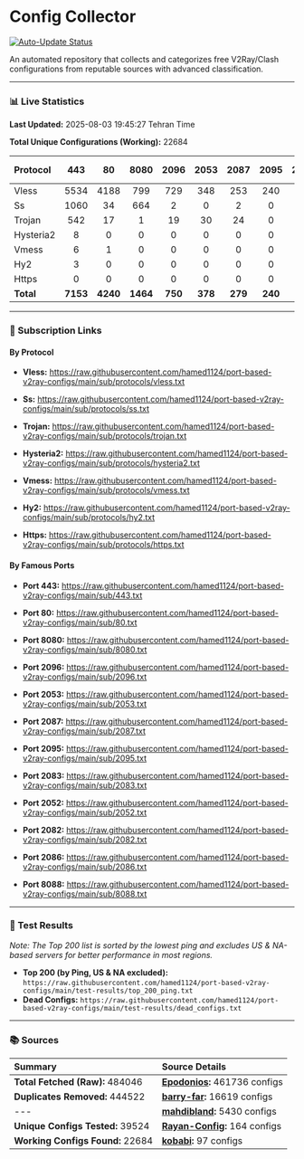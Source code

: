 # Config Collector

[![Auto-Update Status](https://github.com/hamed1124/port-based-v2ray-configs/actions/workflows/main.yml/badge.svg)](https://github.com/hamed1124/port-based-v2ray-configs/actions/workflows/main.yml)

An automated repository that collects and categorizes free V2Ray/Clash configurations from reputable sources with advanced classification.

---

### 📊 Live Statistics

**Last Updated:** 2025-08-03 19:45:27 Tehran Time

**Total Unique Configurations (Working):** 22684

| Protocol | 443 | 80 | 8080 | 2096 | 2053 | 2087 | 2095 | 2083 | 2052 | 2082 | 2086 | 8088 | Other Ports | Total |
|:---| :---: | :---: | :---: | :---: | :---: | :---: | :---: | :---: | :---: | :---: | :---: | :---: |:---:|:---:|
| Vless | 5534 | 4188 | 799 | 729 | 348 | 253 | 240 | 123 | 158 | 150 | 125 | 0 | 5906 | **18553** |
| Ss | 1060 | 34 | 664 | 2 | 0 | 2 | 0 | 0 | 0 | 1 | 0 | 0 | 1475 | **3238** |
| Trojan | 542 | 17 | 1 | 19 | 30 | 24 | 0 | 45 | 0 | 0 | 0 | 0 | 189 | **867** |
| Hysteria2 | 8 | 0 | 0 | 0 | 0 | 0 | 0 | 1 | 0 | 0 | 0 | 0 | 2 | **11** |
| Vmess | 6 | 1 | 0 | 0 | 0 | 0 | 0 | 0 | 0 | 0 | 0 | 0 | 2 | **9** |
| Hy2 | 3 | 0 | 0 | 0 | 0 | 0 | 0 | 0 | 0 | 0 | 0 | 0 | 2 | **5** |
| Https | 0 | 0 | 0 | 0 | 0 | 0 | 0 | 0 | 0 | 0 | 0 | 0 | 1 | **1** |
| **Total** | **7153** | **4240** | **1464** | **750** | **378** | **279** | **240** | **169** | **158** | **151** | **125** | **0** | **7577** | **22684** |

---

### 🚀 Subscription Links

#### By Protocol

- **Vless:**
  https://raw.githubusercontent.com/hamed1124/port-based-v2ray-configs/main/sub/protocols/vless.txt

- **Ss:**
  https://raw.githubusercontent.com/hamed1124/port-based-v2ray-configs/main/sub/protocols/ss.txt

- **Trojan:**
  https://raw.githubusercontent.com/hamed1124/port-based-v2ray-configs/main/sub/protocols/trojan.txt

- **Hysteria2:**
  https://raw.githubusercontent.com/hamed1124/port-based-v2ray-configs/main/sub/protocols/hysteria2.txt

- **Vmess:**
  https://raw.githubusercontent.com/hamed1124/port-based-v2ray-configs/main/sub/protocols/vmess.txt

- **Hy2:**
  https://raw.githubusercontent.com/hamed1124/port-based-v2ray-configs/main/sub/protocols/hy2.txt

- **Https:**
  https://raw.githubusercontent.com/hamed1124/port-based-v2ray-configs/main/sub/protocols/https.txt

#### By Famous Ports

- **Port 443:**
  https://raw.githubusercontent.com/hamed1124/port-based-v2ray-configs/main/sub/443.txt

- **Port 80:**
  https://raw.githubusercontent.com/hamed1124/port-based-v2ray-configs/main/sub/80.txt

- **Port 8080:**
  https://raw.githubusercontent.com/hamed1124/port-based-v2ray-configs/main/sub/8080.txt

- **Port 2096:**
  https://raw.githubusercontent.com/hamed1124/port-based-v2ray-configs/main/sub/2096.txt

- **Port 2053:**
  https://raw.githubusercontent.com/hamed1124/port-based-v2ray-configs/main/sub/2053.txt

- **Port 2087:**
  https://raw.githubusercontent.com/hamed1124/port-based-v2ray-configs/main/sub/2087.txt

- **Port 2095:**
  https://raw.githubusercontent.com/hamed1124/port-based-v2ray-configs/main/sub/2095.txt

- **Port 2083:**
  https://raw.githubusercontent.com/hamed1124/port-based-v2ray-configs/main/sub/2083.txt

- **Port 2052:**
  https://raw.githubusercontent.com/hamed1124/port-based-v2ray-configs/main/sub/2052.txt

- **Port 2082:**
  https://raw.githubusercontent.com/hamed1124/port-based-v2ray-configs/main/sub/2082.txt

- **Port 2086:**
  https://raw.githubusercontent.com/hamed1124/port-based-v2ray-configs/main/sub/2086.txt

- **Port 8088:**
  https://raw.githubusercontent.com/hamed1124/port-based-v2ray-configs/main/sub/8088.txt

---

### 🧪 Test Results
*Note: The Top 200 list is sorted by the lowest ping and excludes US & NA-based servers for better performance in most regions.*

- **Top 200 (by Ping, US & NA excluded):** `https://raw.githubusercontent.com/hamed1124/port-based-v2ray-configs/main/test-results/top_200_ping.txt`
- **Dead Configs:** `https://raw.githubusercontent.com/hamed1124/port-based-v2ray-configs/main/test-results/dead_configs.txt`

---

### 📚 Sources

| Summary | Source Details |
|:---|:---|
| **Total Fetched (Raw):** 484046 | **[Epodonios](https://github.com/Epodonios/v2ray-configs):** 461736 configs |
| **Duplicates Removed:** 444522 | **[barry-far](https://github.com/barry-far/V2ray-Config):** 16619 configs |
| --- | **[mahdibland](https://github.com/mahdibland/V2RayAggregator):** 5430 configs |
| **Unique Configs Tested:** 39524 | **[Rayan-Config](https://github.com/Rayan-Config/C-Sub):** 164 configs |
| **Working Configs Found:** 22684 | **[kobabi](https://github.com/liketolivefree/kobabi):** 97 configs |
